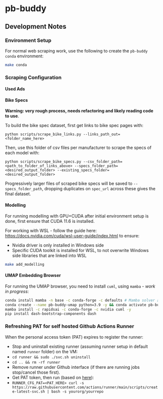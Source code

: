 # pb-buddy

## Development Notes

### Environment Setup

For normal web scraping work, use the following to create the `pb-buddy` `conda` environment:

```bash
make conda
```

### Scraping Configuration

#### Used Ads

#### Bike Specs

**Warning: very rough process, needs refactoring and likely reading code to use**. 

To build the bike spec dataset, first get links to bike spec pages with:

```
python scripts/scrape_bike_links.py --links_path_out=<folder_name_here>
```

Then, use this folder of csv files per manufacturer to scrape the specs of each model with:

```
python scripts/scrape_bike_specs.py --csv_folder_path=<path_to_folder_of_links_above> --specs_folder_path=<desired_output_folder> --existing_specs_folder=<desired_output_folder>
```

Progressively larger files of scraped bike specs will be saved to `--specs_folder_path`, dropping duplicates on `spec_url` across these gives the final dataset.

#### Modelling

For running modelling with GPU+CUDA after initial environment setup is done, first ensure that CUDA 11.6 is installed.

For working with WSL - follow the guide here: https://docs.nvidia.com/cuda/wsl-user-guide/index.html to ensure:

- Nvidia driver is only installed in Windows side
- Specific CUDA toolkit is installed for WSL, to not overwrite Windows side libraries that are linked into WSL

```bash
make add_modelling
```

#### UMAP Embedding Browser

For running the UMAP browser, you need to install `cuml`, using `mamba` - *work in progress*:

```bash
conda install mamba -n base -c conda-forge -c defaults # Mamba solver appears to be recommended by RapidsAI
conda create --name pb-buddy-umap python=3.9 -y && conda activate pb-buddy-umap
mamba install -c rapidsai -c conda-forge -c nvidia cuml -y
pip install dash-bootstrap-components dash
```

### Refreshing PAT for self hosted Github Actions Runner

When the personal access token (PAT) expires to register the runner:

- Stop and uninstall existing runner (assuming runner setup in default named `runner` folder) on the VM:
- `cd runner && sudo ./svc.sh uninstall`
- `cd .. && rm -rf runner`
- Remove runner under Github interface (if there are running jobs stop/cancel those first).
- Get PAT token, then run (based on [here](https://github.com/actions/runner/blob/main/docs/automate.md#automate-configuring-self-hosted-runners)):
- `RUNNER_CFG_PAT=<PAT_HERE> curl -s https://raw.githubusercontent.com/actions/runner/main/scripts/create-latest-svc.sh | bash -s yourorg/yourrepo`

